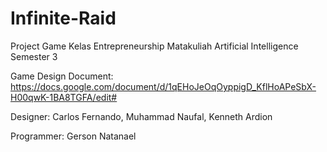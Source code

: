# Infinite-Raid
Project Game Kelas Entrepreneurship Matakuliah Artificial Intelligence Semester 3

Game Design Document: https://docs.google.com/document/d/1qEHoJeOqOyppigD_KflHoAPeSbX-H00qwK-1BA8TGFA/edit#

Designer: Carlos Fernando, Muhammad Naufal, Kenneth Ardion

Programmer: Gerson Natanael
